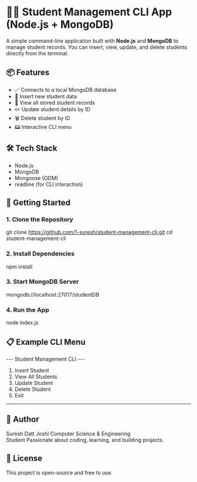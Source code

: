 # 🧑‍🎓 Student Management CLI App (Node.js + MongoDB)

A simple command-line application built with **Node.js** and **MongoDB** to manage student records. You can insert, view, update, and delete students directly from the terminal.

## 📦 Features

- ✅ Connects to a local MongoDB database
- 📝 Insert new student data
- 📄 View all stored student records
- ✏️ Update student details by ID
- 🗑️ Delete student by ID
- 📟 Interactive CLI menu

## 🛠️ Tech Stack

- Node.js
- MongoDB
- Mongoose (ODM)
- readline (for CLI interaction)

## 🚀 Getting Started

### 1. Clone the Repository

git clone https://github.com/1-suresh/student-management-cli.git
cd student-management-cli

### 2. Install Dependencies

npm install

### 3. Start MongoDB Server

mongodb://localhost:27017/studentDB

### 4. Run the App

node index.js

## 📋 Example CLI Menu

--- Student Management CLI --- <br />
1. Insert Student
2. View All Students
3. Update Student
4. Delete Student
5. Exit
-------------------------------

## 🧑 Author
Suresh Datt Joshi
Computer Science & Engineering <br /> Student 
Passionate about coding, learning, and building projects.

## 📄 License
This project is open-source and free to use.
